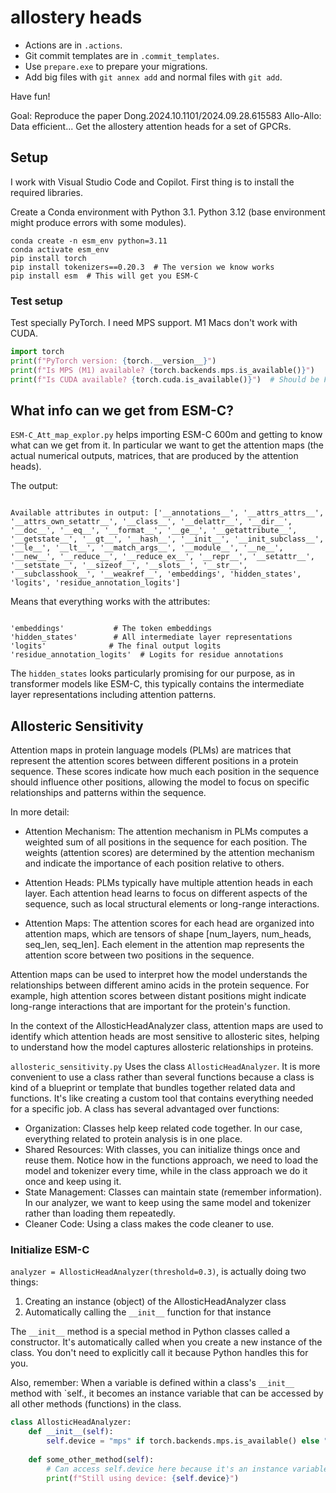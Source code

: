 # allostery heads

* Actions are in `.actions`.
* Git commit templates are in `.commit_templates`.
* Use `prepare.exe` to prepare your migrations.
* Add big files with `git annex add` and normal files with `git add`.

Have fun!

Goal: 
Reproduce the paper Dong.2024.10.1101/2024.09.28.615583 Allo-Allo: Data efficient...
Get the allostery attention heads for a set of GPCRs.



## Setup
I work with Visual Studio Code and Copilot. First thing is to install the required libraries.

Create a Conda environment with Python 3.1. Python 3.12 (base environment might produce errors with some modules).


```
conda create -n esm_env python=3.11
conda activate esm_env
pip install torch
pip install tokenizers==0.20.3  # The version we know works
pip install esm  # This will get you ESM-C
```



### Test setup
Test specially PyTorch. I need MPS support. M1 Macs don't work with CUDA.

```python
import torch
print(f"PyTorch version: {torch.__version__}")
print(f"Is MPS (M1) available? {torch.backends.mps.is_available()}")
print(f"Is CUDA available? {torch.cuda.is_available()}")  # Should be False on M1
```

## What info can we get from ESM-C?
`ESM-C_Att_map_explor.py` helps importing ESM-C 600m and getting to know what can we get from it. In particular we want to get the attention maps (the actual numerical outputs, matrices, that are produced by the attention heads).

The output:

```

Available attributes in output: ['__annotations__', '__attrs_attrs__', '__attrs_own_setattr__', '__class__', '__delattr__', '__dir__', '__doc__', '__eq__', '__format__', '__ge__', '__getattribute__', '__getstate__', '__gt__', '__hash__', '__init__', '__init_subclass__', '__le__', '__lt__', '__match_args__', '__module__', '__ne__', '__new__', '__reduce__', '__reduce_ex__', '__repr__', '__setattr__', '__setstate__', '__sizeof__', '__slots__', '__str__', '__subclasshook__', '__weakref__', 'embeddings', 'hidden_states', 'logits', 'residue_annotation_logits']

```

Means that everything works with the attributes:

```

'embeddings'           # The token embeddings
'hidden_states'        # All intermediate layer representations
'logits'              # The final output logits
'residue_annotation_logits'  # Logits for residue annotations

```

The `hidden_states` looks particularly promising for our purpose, as in transformer models like ESM-C, this typically contains the intermediate layer representations including attention patterns.

## Allosteric Sensitivity
Attention maps in protein language models (PLMs) are matrices that represent the attention scores between different positions in a protein sequence. These scores indicate how much each position in the sequence should influence other positions, allowing the model to focus on specific relationships and patterns within the sequence.

In more detail:

- Attention Mechanism: The attention mechanism in PLMs computes a weighted sum of all positions in the sequence for each position. The weights (attention scores) are determined by the attention mechanism and indicate the importance of each position relative to others.

- Attention Heads: PLMs typically have multiple attention heads in each layer. Each attention head learns to focus on different aspects of the sequence, such as local structural elements or long-range interactions.

- Attention Maps: The attention scores for each head are organized into attention maps, which are tensors of shape [num_layers, num_heads, seq_len, seq_len]. Each element in the attention map represents the attention score between two positions in the sequence.

Attention maps can be used to interpret how the model understands the relationships between different amino acids in the protein sequence. For example, high attention scores between distant positions might indicate long-range interactions that are important for the protein's function.

In the context of the AllosticHeadAnalyzer class, attention maps are used to identify which attention heads are most sensitive to allosteric sites, helping to understand how the model captures allosteric relationships in proteins.

`allosteric_sensitivity.py` Uses the class `AllosticHeadAnalyzer`. It is more convenient to use a class rather than several functions because a class is kind of a blueprint or template that bundles together related data and functions. It's like creating a custom tool that contains everything needed for a specific job. A class has several advantaged over functions:
- Organization: Classes help keep related code together. In our case, everything related to protein analysis is in one place.
- Shared Resources: With classes, you can initialize things once and reuse them. Notice how in the functions approach, we need to load the model and tokenizer every time, while in the class approach we do it once and keep using it.
- State Management: Classes can maintain state (remember information). In our analyzer, we want to keep using the same model and tokenizer rather than loading them repeatedly.
- Cleaner Code: Using a class makes the code cleaner to use.

### Initialize ESM-C
`analyzer = AllosticHeadAnalyzer(threshold=0.3)`, is actually doing two things:

1. Creating an instance (object) of the AllosticHeadAnalyzer class
2. Automatically calling the `__init__` function for that instance

The `__init__` method is a special method in Python classes called a constructor. It's automatically called when you create a new instance of the class. You don't need to explicitly call it because Python handles this for you.

Also, remember: When a variable is defined within a class's `__init__` method with `self., it becomes an instance variable that can be accessed by all other methods (functions) in the class.
```python
class AllosticHeadAnalyzer:
    def __init__(self):
        self.device = "mps" if torch.backends.mps.is_available() else "cpu"
        
    def some_other_method(self):
        # Can access self.device here because it's an instance variable
        print(f"Still using device: {self.device}")
```
        






